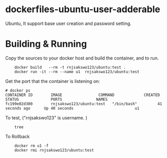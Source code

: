 # dockerfiles-ubuntu-user-adderable
Ubuntu, It support base user creation and password setting.

# Building & Running

Copy the sources to your docker host and build the container, and to run.
```
	docker build   --rm -t rnjsakswo123/ubuntu:test .
	docker run -it --rm --name u1  rnjsakswo123/ubuntu:test
```
Get the port that the container is listening on:

```
# docker ps
CONTAINER ID        IMAGE                COMMAND             CREATED             STATUS              PORTS               NAMES
fc199e02d300        rnjsakswo123/ubuntu:test   "/bin/bash"         41 seconds ago      Up 40 seconds                           u1
```

To test, ("rnjsakswo123" is username. )
```
	tree
```
To Rollback
```
    docker rm u1 -f
    docker rmi rnjsakswo123/ubuntu:test
```
